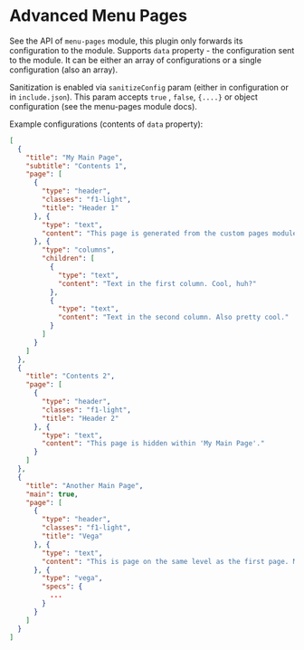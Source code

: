 # Advanced Menu Pages

See the API of ``menu-pages`` module, this plugin only forwards its configuration to the module.
Supports ``data`` property - the configuration sent to the module. It can be either an array of
configurations or a single configuration (also an array).

Sanitization is enabled via ``sanitizeConfig`` param (either in configuration or in `include.json`).
This param accepts ``true`` , `false`, `{....}` or object configuration (see the menu-pages module docs).


Example configurations (contents of ``data`` property):

````json
[
  {
    "title": "My Main Page",
    "subtitle": "Contents 1",
    "page": [
      {
        "type": "header",
        "classes": "f1-light",
        "title": "Header 1"
      }, {
        "type": "text",
        "content": "This page is generated from the custom pages module."
      }, {
        "type": "columns",
        "children": [
          {
            "type": "text",
            "content": "Text in the first column. Cool, huh?"
          },
          {
            "type": "text",
            "content": "Text in the second column. Also pretty cool."
          }
        ]
      }
    ]
  },
  {
    "title": "Contents 2",
    "page": [
      {
        "type": "header",
        "classes": "f1-light",
        "title": "Header 2"
      }, {
        "type": "text",
        "content": "This page is hidden within 'My Main Page'."
      }
    ]
  },
  {
    "title": "Another Main Page",
    "main": true,
    "page": [
      {
        "type": "header",
        "classes": "f1-light",
        "title": "Vega"
      }, {
        "type": "text",
        "content": "This is page on the same level as the first page. Moreover, it contains a graph!"
      }, {
        "type": "vega",
        "specs": {
          ...
        }
      }
    ]
  }
]
````
